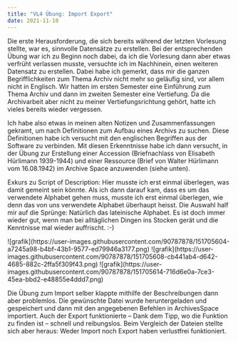 ```yaml
---
title: "VL4 Übung: Import Export"
date: 2021-11-10
---
```


Die erste Herausforderung, die sich bereits während der letzten Vorlesung stellte, war es, sinnvolle Datensätze zu erstellen. Bei der entsprechenden Übung war ich zu Beginn noch dabei, da ich die Vorlesung dann aber etwas verfrüht verlassen musste, versuchte ich im Nachhinein, einen weiteren Datensatz zu erstellen. Dabei habe ich gemerkt, dass mir die ganzen Begrifflichkeiten zum Thema Archiv nicht mehr so geläufig sind, vor allem nicht in Englisch. Wir hatten im ersten Semester eine Einführung zum Thema Archiv und dann im zweiten Semester eine Vertiefung. Da die Archivarbeit aber nicht zu meiner Vertiefungsrichtung gehört, hatte ich vieles bereits wieder vergessen.
<p>
Ich habe also etwas in meinen alten Notizen und Zusammenfassungen gekramt, um nach Definitionen zum Aufbau eines Archivs zu suchen. Diese Definitionen habe ich versucht mit den englischen Begriffen aus der Software zu verbinden. Mit diesen Erkenntnisse habe ich dann versucht, in der Übung zur Erstellung einer Accession (Briefnachlass von Elisabeth Hürlimann 1939-1944) und einer Ressource (Brief von Walter Hürlimann vom 16.08.1942) im Archive Space anzuwenden (siehe unten).
<p>
Exkurs zu Script of Description: Hier musste ich erst einmal überlegen, was damit gemeint sein könnte. Als ich dann darauf kam, dass es um das verwendete Alphabet gehen muss, musste ich erst einmal überlegen, wie denn das von uns verwendete Alphabet überhaupt heisst. Die Auswahl half mir auf die Sprünge: Natürlich das lateinische Alphabet. Es ist doch immer wieder gut, wenn man bei alltäglichen Dingen ins Stocken gerät und die Kenntnisse mal wieder auffrischt. :-)
<p>
![grafik](https://user-images.githubusercontent.com/90787878/151705604-a7245a98-b4bf-43b1-9577-ed79946a3177.png)
![grafik](https://user-images.githubusercontent.com/90787878/151705608-cb441ab4-d642-4685-882c-2ffa5f309f43.png)
![grafik](https://user-images.githubusercontent.com/90787878/151705614-716d6e0a-7ce3-45ea-bbd2-e48855e4ddd7.png)
<p>
Die Übung zum Import selber klappte mithilfe der Beschreibungen dann aber problemlos. Die gewünschte Datei wurde heruntergeladen und gespeichert und dann mit den angegebenen Befehlen in ArchivesSpace importiert. Auch der Export funktionierte – Dank dem Tipp, wo die Funktion zu finden ist – schnell und reibungslos. Beim Vergleich der Dateien stellte sich aber heraus: Weder Import noch Export haben verlustfrei funktioniert.
